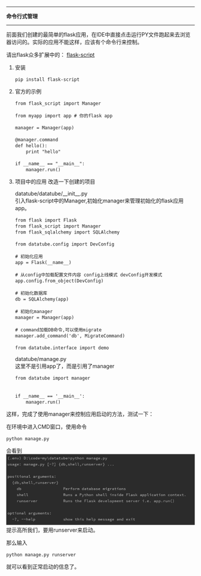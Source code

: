 ------

**命令行式管理**

------

前面我们创建的最简单的flask应用，在IDE中直接点击运行PY文件跑起来去浏览器访问的。实际的应用不能这样，应该有个命令行来控制。

请出flask众多扩展中的： [flask-script](http://flask-script.readthedocs.io/en/latest/)
1. 安装
    ```
    pip install flask-script
    ```

2.  官方的示例
    ```
    from flask_script import Manager

    from myapp import app # 你的flask app

    manager = Manager(app)

    @manager.command
    def hello():
        print "hello"

    if __name__ == "__main__":
        manager.run()
    ```

3. 项目中的应用
    改造一下创建的项目  
      
    datatube/datatube/\_\_init\_\_.py  
    引入flask-script中的Manager,初始化manager来管理初始化的flask应用app。
    ```
    from flask import Flask
    from flask_script import Manager
    from flask_sqlalchemy import SQLAlchemy

    from datatube.config import DevConfig

    # 初始化应用
    app = Flask(__name__)

    # 从config中加载配置文件内容 config上线模式 devConfig开发模式
    app.config.from_object(DevConfig)

    # 初始化数据库
    db = SQLAlchemy(app)

    # 初始化manager
    manager = Manager(app)

    # command加载DB命令,可以使用migrate
    manager.add_command('db', MigrateCommand)

    from datatube.interface import demo
    ```

    datatube/manage.py  
    这里不是引用app了，而是引用了manager
    ```
    from datatube import manager


    if __name__ == '__main__':
        manager.run()

    ```


这样，完成了使用manager来控制应用启动的方法，测试一下：  

在环境中进入CMD窗口，使用命令  
```
python manage.py 
```
会看到  
![](./image/6.png)
提示高所我们，要用runserver来启动。

那么输入  
```
python manage.py runserver
```

就可以看到正常启动的信息了。